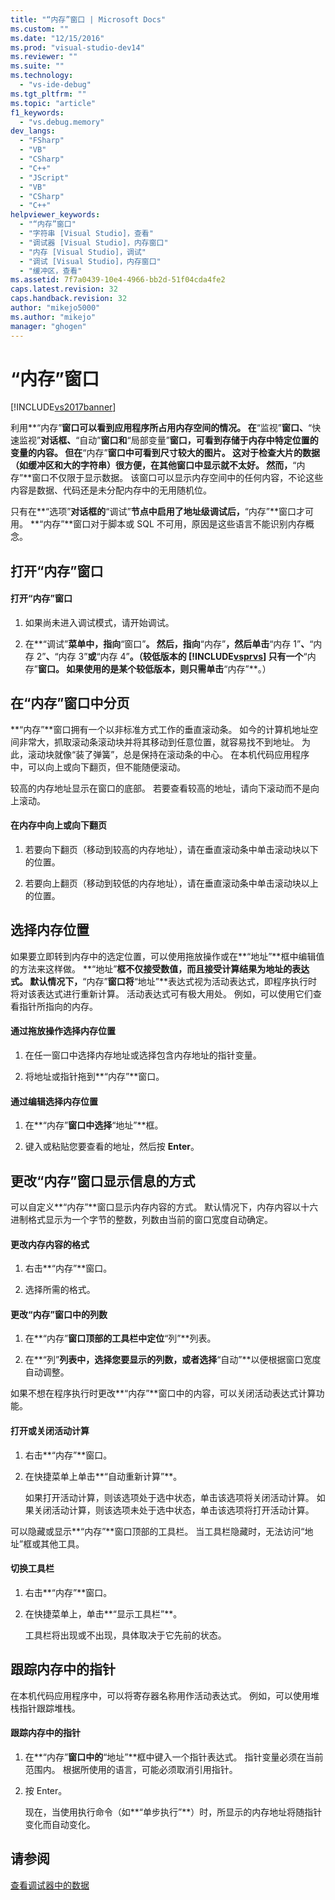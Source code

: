 ```yaml
---
title: "“内存”窗口 | Microsoft Docs"
ms.custom: ""
ms.date: "12/15/2016"
ms.prod: "visual-studio-dev14"
ms.reviewer: ""
ms.suite: ""
ms.technology: 
  - "vs-ide-debug"
ms.tgt_pltfrm: ""
ms.topic: "article"
f1_keywords: 
  - "vs.debug.memory"
dev_langs: 
  - "FSharp"
  - "VB"
  - "CSharp"
  - "C++"
  - "JScript"
  - "VB"
  - "CSharp"
  - "C++"
helpviewer_keywords: 
  - "“内存”窗口"
  - "字符串 [Visual Studio]，查看"
  - "调试器 [Visual Studio]，内存窗口"
  - "内存 [Visual Studio]，调试"
  - "调试 [Visual Studio]，内存窗口"
  - "缓冲区，查看"
ms.assetid: 7f7a0439-10e4-4966-bb2d-51f04cda4fe2
caps.latest.revision: 32
caps.handback.revision: 32
author: "mikejo5000"
ms.author: "mikejo"
manager: "ghogen"
---
```

# “内存”窗口
[!INCLUDE[vs2017banner](../code-quality/includes/vs2017banner.md)]

利用**“内存”**窗口可以看到应用程序所占用内存空间的情况。  在**“监视”**窗口、**“快速监视”**对话框、**“自动”**窗口和**“局部变量”**窗口，可看到存储于内存中特定位置的变量的内容。  但在**“内存”**窗口中可看到尺寸较大的图片。  这对于检查大片的数据（如缓冲区和大的字符串）很方便，在其他窗口中显示就不太好。  然而，**“内存”**窗口不仅限于显示数据。  该窗口可以显示内存空间中的任何内容，不论这些内容是数据、代码还是未分配内存中的无用随机位。  
  
 只有在**“选项”**对话框的**“调试”**节点中启用了地址级调试后，**“内存”**窗口才可用。  **“内存”**窗口对于脚本或 SQL 不可用，原因是这些语言不能识别内存概念。  
  
## 打开“内存”窗口  
  
#### 打开“内存”窗口  
  
1.  如果尚未进入调试模式，请开始调试。  
  
2.  在**“调试”**菜单中，指向**“窗口”**。  然后，指向**“内存”**，然后单击**“内存 1”**、**“内存 2”**、**“内存 3”**或**“内存 4”**。（较低版本的 [!INCLUDE[vsprvs](../code-quality/includes/vsprvs_md.md)] 只有一个**“内存”**窗口。  如果使用的是某个较低版本，则只需单击**“内存”**。）  
  
## 在“内存”窗口中分页  
 **“内存”**窗口拥有一个以非标准方式工作的垂直滚动条。  如今的计算机地址空间非常大，抓取滚动条滚动块并将其移动到任意位置，就容易找不到地址。  为此，滚动块就像“装了弹簧”，总是保持在滚动条的中心。  在本机代码应用程序中，可以向上或向下翻页，但不能随便滚动。  
  
 较高的内存地址显示在窗口的底部。  若要查看较高的地址，请向下滚动而不是向上滚动。  
  
#### 在内存中向上或向下翻页  
  
1.  若要向下翻页（移动到较高的内存地址），请在垂直滚动条中单击滚动块以下的位置。  
  
2.  若要向上翻页（移动到较低的内存地址），请在垂直滚动条中单击滚动块以上的位置。  
  
## 选择内存位置  
 如果要立即转到内存中的选定位置，可以使用拖放操作或在**“地址”**框中编辑值的方法来这样做。  **“地址”**框不仅接受数值，而且接受计算结果为地址的表达式。  默认情况下，**“内存”**窗口将**“地址”**表达式视为活动表达式，即程序执行时将对该表达式进行重新计算。  活动表达式可有极大用处。  例如，可以使用它们查看指针所指向的内存。  
  
#### 通过拖放操作选择内存位置  
  
1.  在任一窗口中选择内存地址或选择包含内存地址的指针变量。  
  
2.  将地址或指针拖到**“内存”**窗口。  
  
#### 通过编辑选择内存位置  
  
1.  在**“内存”**窗口中选择**“地址”**框。  
  
2.  键入或粘贴您要查看的地址，然后按 **Enter**。  
  
## 更改“内存”窗口显示信息的方式  
 可以自定义**“内存”**窗口显示内存内容的方式。  默认情况下，内存内容以十六进制格式显示为一个字节的整数，列数由当前的窗口宽度自动确定。  
  
#### 更改内存内容的格式  
  
1.  右击**“内存”**窗口。  
  
2.  选择所需的格式。  
  
#### 更改“内存”窗口中的列数  
  
1.  在**“内存”**窗口顶部的工具栏中定位**“列”**列表。  
  
2.  在**“列”**列表中，选择您要显示的列数，或者选择**“自动”**以便根据窗口宽度自动调整。  
  
 如果不想在程序执行时更改**“内存”**窗口中的内容，可以关闭活动表达式计算功能。  
  
#### 打开或关闭活动计算  
  
1.  右击**“内存”**窗口。  
  
2.  在快捷菜单上单击**“自动重新计算”**。  
  
     如果打开活动计算，则该选项处于选中状态，单击该选项将关闭活动计算。  如果关闭活动计算，则该选项未处于选中状态，单击该选项将打开活动计算。  
  
 可以隐藏或显示**“内存”**窗口顶部的工具栏。  当工具栏隐藏时，无法访问“地址”框或其他工具。  
  
#### 切换工具栏  
  
1.  右击**“内存”**窗口。  
  
2.  在快捷菜单上，单击**“显示工具栏”**。  
  
     工具栏将出现或不出现，具体取决于它先前的状态。  
  
## 跟踪内存中的指针  
 在本机代码应用程序中，可以将寄存器名称用作活动表达式。  例如，可以使用堆栈指针跟踪堆栈。  
  
#### 跟踪内存中的指针  
  
1.  在**“内存”**窗口中的**“地址”**框中键入一个指针表达式。  指针变量必须在当前范围内。  根据所使用的语言，可能必须取消引用指针。  
  
2.  按 Enter。  
  
     现在，当使用执行命令（如**“单步执行”**）时，所显示的内存地址将随指针变化而自动变化。  
  
## 请参阅  
 [查看调试器中的数据](../debugger/viewing-data-in-the-debugger.md)